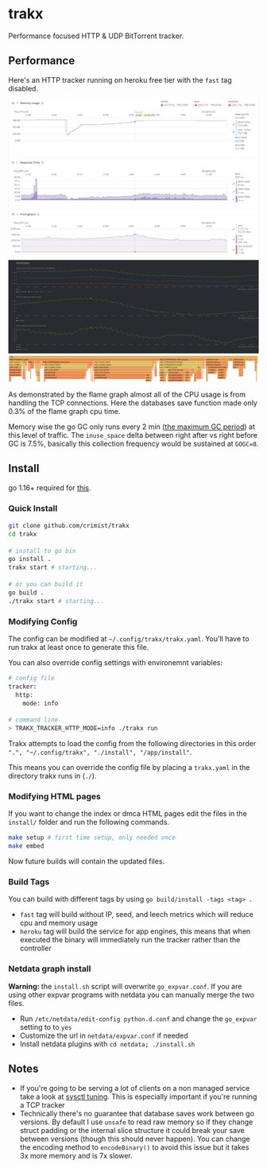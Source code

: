 # trakx

Performance focused HTTP & UDP BitTorrent tracker.

## Performance

Here's an HTTP tracker running on heroku free tier with the `fast` tag disabled.

![performance](img/performance.png)
![performance](img/stats.png)
![flame](img/flame.png)

As demonstrated by the flame graph almost all of the CPU usage is from handling the TCP connections. Here the databases save function made only 0.3% of the flame graph cpu time.

Memory wise the go GC only runs every 2 min ([the maximum GC period](https://github.com/golang/go/blob/895b7c85addfffe19b66d8ca71c31799d6e55990/src/runtime/proc.go#L4481-L4486)) at this level of traffic. The `inuse_space` delta between right after vs right before GC is 7.5%, basically this collection frequency would be sustained at `GOGC=8`.

## Install

go 1.16+ required for [this](https://github.com/golang/go/issues/4373).

### Quick Install

```sh
git clone github.com/crimist/trakx
cd trakx

# install to go bin
go install .
trakx start # starting...

# or you can build it
go build .
./trakx start # starting...
```

### Modifying Config

The config can be modified at `~/.config/trakx/trakx.yaml`. You'll have to run trakx at least once to generate this file.

You can also override config settings with environemnt variables:

```sh
# config file
tracker:
  http:
    mode: info

# command line
> TRAKX_TRACKER_HTTP_MODE=info ./trakx run
```

Trakx attempts to load the config from the following directories in this order `".", "~/.config/trakx", "./install", "/app/install"`.

This means you can override the config file by placing a `trakx.yaml` in the directory trakx runs in (`./`).

### Modifying HTML pages

If you want to change the index or dmca HTML pages edit the files in the `install/` folder and run the following commands.

```sh
make setup # first time setup, only needed once
make embed
```

Now future builds will contain the updated files.

### Build Tags

You can build with different tags by using `go build/install -tags <tag> .`

* `fast` tag will build without IP, seed, and leech metrics which will reduce cpu and memory usage
* `heroku` tag will build the service for app engines, this means that when executed the binary will immediately run the tracker rather than the controller

### Netdata graph install

**Warning:** the `install.sh` script will overwrite `go_expvar.conf`. If you are using other expvar programs with netdata you can manually merge the two files.

* Run `/etc/netdata/edit-config python.d.conf` and change the `go_expvar` setting to to `yes`
* Customize the url in `netdata/expvar.conf` if needed
* Install netdata plugins with `cd netdata; ./install.sh`

## Notes

* If you're going to be serving a lot of clients on a non managed service take a look at [sysctl tuning](https://wiki.mikejung.biz/Sysctl_tweaks). This is especially important if you're running a TCP tracker
* Technically there's no guarantee that database saves work between go versions. By default I use `unsafe` to read raw memory so if they change struct padding or the internal slice structure it could break your save between versions (though this should never happen). You can change the encoding method to `encodeBinary()` to avoid this issue but it takes 3x more memory and is 7x slower. 
